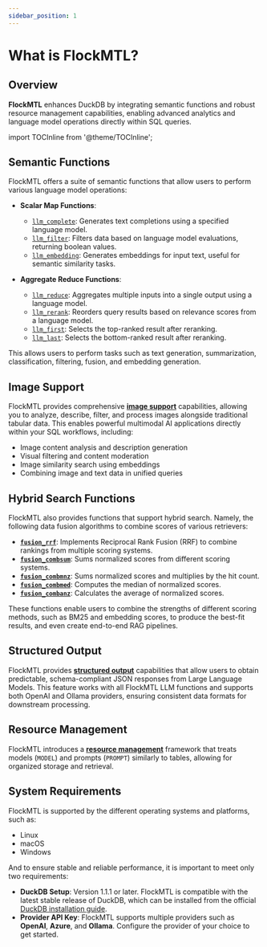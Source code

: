 ```yaml
---
sidebar_position: 1
---
```


# What is FlockMTL?

## Overview

**FlockMTL** enhances DuckDB by integrating semantic functions and robust resource management capabilities, enabling advanced analytics and language model operations directly within SQL queries.

import TOCInline from '@theme/TOCInline';

<TOCInline toc={toc} />

## Semantic Functions

FlockMTL offers a suite of semantic functions that allow users to perform various language model operations:

- **Scalar Map Functions**:

  - [`llm_complete`](/docs/scalar-functions/llm-complete): Generates text completions using a specified language model.
  - [`llm_filter`](/docs/scalar-functions/llm-filter): Filters data based on language model evaluations, returning boolean values.
  - [`llm_embedding`](/docs/scalar-functions/llm-embedding): Generates embeddings for input text, useful for semantic similarity tasks.

- **Aggregate Reduce Functions**:
  - [`llm_reduce`](/docs/aggregate-functions/llm-reduce): Aggregates multiple inputs into a single output using a language model.
  - [`llm_rerank`](/docs/aggregate-functions/llm-rerank): Reorders query results based on relevance scores from a language model.
  - [`llm_first`](/docs/aggregate-functions/llm-first): Selects the top-ranked result after reranking.
  - [`llm_last`](/docs/aggregate-functions/llm-last): Selects the bottom-ranked result after reranking.

This allows users to perform tasks such as text generation, summarization, classification, filtering, fusion, and embedding generation.

## Image Support

FlockMTL provides comprehensive [**image support**](/docs/image-support) capabilities, allowing you to analyze, describe, filter, and process images alongside traditional tabular data. This enables powerful multimodal AI applications directly within your SQL workflows, including:

- Image content analysis and description generation
- Visual filtering and content moderation
- Image similarity search using embeddings
- Combining image and text data in unified queries

## Hybrid Search Functions

FlockMTL also provides functions that support hybrid search. Namely, the following data fusion algorithms to combine scores of various retrievers:

- [**`fusion_rrf`**](/docs/hybrid-search#fusion_rrf): Implements Reciprocal Rank Fusion (RRF) to combine rankings from multiple scoring systems.
- [**`fusion_combsum`**](/docs/hybrid-search#fusion_combsum): Sums normalized scores from different scoring systems.
- [**`fusion_combmnz`**](/docs/hybrid-search#fusion_combmnz): Sums normalized scores and multiplies by the hit count.
- [**`fusion_combmed`**](/docs/hybrid-search#fusion_combmed): Computes the median of normalized scores.
- [**`fusion_combanz`**](/docs/hybrid-search#fusion_combanz): Calculates the average of normalized scores.

These functions enable users to combine the strengths of different scoring methods, such as BM25 and embedding scores, to produce the best-fit results, and even create end-to-end RAG pipelines.

## Structured Output

FlockMTL provides [**structured output**](/docs/structured-output) capabilities that allow users to obtain predictable, schema-compliant JSON responses from Large Language Models. This feature works with all FlockMTL LLM functions and supports both OpenAI and Ollama providers, ensuring consistent data formats for downstream processing.

## Resource Management

FlockMTL introduces a [**resource management**](/docs/resource-management) framework that treats models (`MODEL`) and prompts (`PROMPT`) similarly to tables, allowing for organized storage and retrieval.

## System Requirements

FlockMTL is supported by the different operating systems and platforms, such as:

- Linux
- macOS
- Windows

And to ensure stable and reliable performance, it is important to meet only two requirements:

- **DuckDB Setup**: Version 1.1.1 or later. FlockMTL is compatible with the latest stable release of DuckDB, which can be installed from the official [DuckDB installation guide](https://duckdb.org/docs/installation/index?version=stable&environment=cli&platform=linux&download_method=direct&architecture=x86_64).
- **Provider API Key**: FlockMTL supports multiple providers such as **OpenAI**, **Azure**, and **Ollama**. Configure the provider of your choice to get started.
